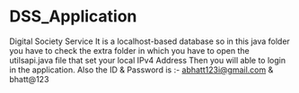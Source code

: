 # DSS_Application
Digital Society Service
It is a localhost-based database so in this java folder you have to check the extra folder in which you have to open the utilsapi.java file that set your local IPv4 Address Then you will able to login in the application.
Also the ID & Password is :- abhatt123i@gmail.com & bhatt@123
